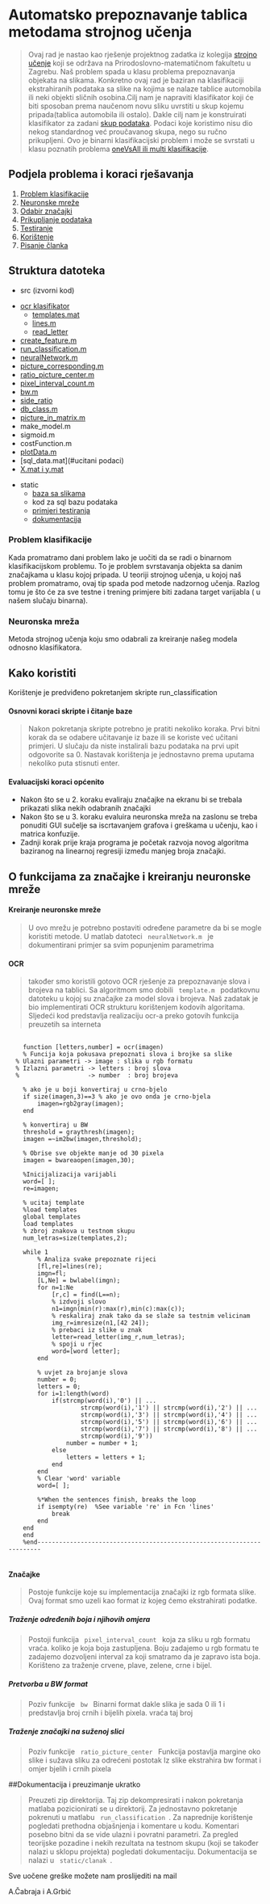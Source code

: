 Automatsko prepoznavanje tablica metodama strojnog učenja
=================
> Ovaj rad je nastao kao rješenje projektnog zadatka iz kolegija [strojno učenje](http://web.math.pmf.unizg.hr/nastava/su/) koji se održava na Prirodoslovno-matematičnom fakultetu u Zagrebu. 
> Naš problem spada u klasu problema prepoznavanja objekata na slikama. Konkretno ovaj rad je baziran na klasifikaciji ekstrahiranih podataka sa slike na kojima se nalaze tablice automobila 
> ili neki objekti sličnih osobina.Cilj nam je napraviti klasifikator koji će biti sposoban prema naučenom novu sliku uvrstiti u skup kojemu pripada(tablica automobila ili ostalo). 
> Dakle cilj nam je konstruirati klasifikator za zadani [skup podataka](#podaci). Podaci koje koristimo nisu dio nekog standardnog već proučavanog skupa, nego su
> ručno prikupljeni. Ovo je binarni klasifikacijski problem i može se svrstati u klasu poznatih problema [oneVsAll ili multi klasifikacije](http://en.wikipedia.org/wiki/Multiclass_classification).


## Podjela problema i koraci rješavanja
1. [Problem klasifikacije]()
2. [Neuronske mreže](#neuronska-mrea)
3. [Odabir značajki](#znacajke)
4. [Prikupljanje podataka](#podaci)
5. [Testiranje](#testiranje)
6. [Korištenje](#upute)
7. [Pisanje članka](#clanak)

## Struktura datoteka
* src (izvorni kod)
 + [ocr klasifikator](#ocr)
    - [templates.mat](#ocr)
    - [lines.m](#ocr)
    - [read_letter](#ocr)
 + [create_feature.m](#znacajke)
 + [run_classification.m](#pokretanje)
 + [neuralNetwork.m](#nn)
 + [picture_corresponding.m](#znacajka1)
 + [ratio_picture_center.m](#znacajka2)
 + [pixel_interval_count.m](#znacajka3)
 + [bw.m](#znacajka4)
 + [side_ratio](#znacajka5)
 + [db_class.m](#klasa)
 + [picture_in_matrix.m](#citanje-slika)
 + make_model.m
 + sigmoid.m
 + costFunction.m
 + [plotData.m](#crtanje)
 + [sql_data.mat](#ucitani podaci)
 + [X.mat i y.mat](#mat-znacajke)
* static
  + [baza sa slikama](#podaci)
  + kod za sql bazu podataka
  + [primjeri testiranja](#testiranje)
  + [dokumentacija](#clanak)


### Problem klasifikacije 
 Kada promatramo dani problem lako je uočiti da se radi o binarnom klasifikacijskom problemu. To je problem svrstavanja objekta sa danim značajkama u klasu kojoj pripada.
 U teoriji strojnog učenja, u kojoj naš problem promatramo, ovaj tip spada pod metode nadzornog učenja. Razlog tomu je što će za sve testne i trening primjere biti zadana
 target varijabla ( u našem slučaju binarna).

### Neuronska mreža
 Metoda strojnog učenja koju smo odabrali za kreiranje našeg modela odnosno klasifikatora. 


## Kako koristiti 

 Korištenje je predviđeno pokretanjem skripte run_classification

#### Osnovni koraci skripte i čitanje baze
> Nakon pokretanja skripte potrebno je pratiti nekoliko koraka.
> Prvi bitni korak da se odabere učitavanje iz baze ili se koriste već učitani primjeri.
> U slučaju da niste instalirali bazu podataka na prvi upit odgovorite sa 0.
> Nastavak korištenja je jednostavno prema uputama nekoliko puta stisnuti enter.

#### Evaluacijski koraci općenito
 * Nakon što se u 2. koraku evaliraju značajke na ekranu bi se trebala prikazati slika nekih odabranih značajki
 * Nakon što se u 3. koraku evaluira neuronska mreža na zaslonu se treba ponuditi GUI sučelje sa iscrtavanjem grafova
 i greškama u učenju, kao i matrica konfuzije.
 * Zadnji korak prije kraja programa je početak razvoja novog algoritma baziranog na linearnoj regresiji između manjeg
 broja značajki.

## O funkcijama za značajke i kreiranju neuronske mreže
#### Kreiranje neuronske mreže
> 
> 
>    
>  U ovo mrežu je potrebno postaviti određene parametre da bi se mogle koristiti metode.
>  U matlab datoteci <code> neuralNetwork.m </code> je dokumentirani primjer sa svim popunjenim parametrima 

#### OCR
> također smo koristili gotovo OCR rješenje za prepoznavanje slova i brojeva na tablici. 
> Sa algoritmom smo dobili <code> template.m </code> podatkovnu datoteku u kojoj su značajke za model slova i brojeva.
> Naš zadatak je bio implementirati OCR strukturu korištenjem kodovih algoritama.
> Sljedeći kod predstavlja realizaciju ocr-a preko gotovih funkcija preuzetih sa interneta
<pre>
 <code>
    function [letters,number] = ocr(imagen)
    % Funcija koja pokusava prepoznati slova i brojke sa slike
  % Ulazni parametri -> image : slika u rgb formatu
  % Izlazni parametri -> letters : broj slova
  %                   -> number  : broj brojeva

    % ako je u boji konvertiraj u crno-bjelo
    if size(imagen,3)==3 % ako je ovo onda je crno-bjela
        imagen=rgb2gray(imagen);
    end

    % konvertiraj u BW
    threshold = graythresh(imagen);
    imagen =~im2bw(imagen,threshold);

    % Obrise sve objekte manje od 30 pixela
    imagen = bwareaopen(imagen,30);

    %Inicijalizacija varijabli
    word=[ ];
    re=imagen;

    % ucitaj template
    %load templates
    global templates
    load templates
    % zbroj znakova u testnom skupu
    num_letras=size(templates,2);

    while 1
        % Analiza svake prepoznate rijeci
        [fl,re]=lines(re);
        imgn=fl;
        [L,Ne] = bwlabel(imgn);    
        for n=1:Ne
            [r,c] = find(L==n);
            % izdvoji slovo
            n1=imgn(min(r):max(r),min(c):max(c));  
            % reskaliraj znak tako da se slaže sa testnim velicinam
            img_r=imresize(n1,[42 24]);
            % prebaci iz slike u znak
            letter=read_letter(img_r,num_letras);
            % spoji u rjec
            word=[word letter];
        end
        
        % uvjet za brojanje slova
        number = 0;
        letters = 0;
        for i=1:length(word)
            if(strcmp(word(i),'0') || ...
                    strcmp(word(i),'1') || strcmp(word(i),'2') || ...
                    strcmp(word(i),'3') || strcmp(word(i),'4') || ...
                    strcmp(word(i),'5') || strcmp(word(i),'6') || ...
                    strcmp(word(i),'7') || strcmp(word(i),'8') || ...
                    strcmp(word(i),'9'))
                number = number + 1;
            else
                letters = letters + 1;
            end
        end
        % Clear 'word' variable
        word=[ ];
    
        %*When the sentences finish, breaks the loop
        if isempty(re)  %See variable 're' in Fcn 'lines'
            break
        end    
    end
    end
    %end-----------------------------------------------------------------------
 </code>
</pre>

#### Značajke
> Postoje funkcije koje su implementacija značajki iz rgb formata slike. Ovaj format
> smo uzeli kao format iz kojeg ćemo ekstrahirati podatke. 

##### Traženje određenih boja i njihovih omjera
> Postoji funkcija <code> pixel_interval_count </code> koja za sliku u rgb formatu vraća. 
> koliko je koja boja zastupljena. Boju zadajemo u rgb formatu te zadajemo dozvoljeni interval 
> za koji smatramo da je zapravo ista boja.
> Korišteno za traženje crvene, plave, zelene, crne i bijel.

##### Pretvorba u BW format
> Poziv funkcije <code> bw </code>
> Binarni format dakle slika je sada 0 ili 1 i predstavlja broj crnih i bijelih pixela.
> vraća taj broj

##### Traženje značajki na suženoj slici
> Poziv funkcije <code> ratio_picture_center </code>
> Funkcija postavlja margine oko slike i sužava sliku za odrećeni postotak
> Iz slike ekstrahira bw format i omjer bjelih i crnih pixela


##Dokumentacija i preuzimanje ukratko
> Preuzeti zip direktorija. Taj zip dekompresirati i nakon pokretanja matlaba pozicionirati se u direktorij.
> Za jednostavno pokretanje pokrenuti u matlabu <code> run_classification </code>.
> Za naprednije korištenje pogledati prethodna objašnjenja i komentare u kodu. Komentari posebno bitni da se vide ulazni i povratni parametri.
> Za pregled teorijske pozadine i nekih rezultata na testnom skupu (koji se također nalazi u sklopu projekta) pogledati dokumentaciju.
> Dokumentacija se nalazi u <code> static/clanak </code>.


Sve uočene greške možete nam proslijediti na mail

A.Čabraja i A.Grbić
